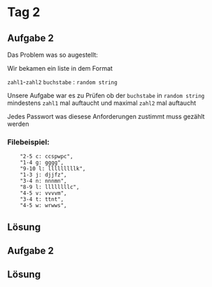 # Tag 2


## Aufgabe 2


Das Problem was so augestellt: 

Wir bekamen ein liste in dem Format

`zahl1`-`zahl2` `buchstabe` : `random string`

Unsere Aufgabe war es zu Prüfen ob der `buchstabe` in `random string` mindestens `zahl1` mal auftaucht und maximal `zahl2` mal auftaucht

Jedes Passwort was diesese Anforderungen zustimmt muss gezählt werden

### Filebeispiel:
```
    "2-5 c: ccspwpc",
    "1-4 g: gggg",
    "9-10 l: lllllllllk",
    "1-3 j: djjfz",
    "3-4 n: nnnmn",
    "8-9 l: llllllllc",
    "4-5 v: vvvvm",
    "3-4 t: ttnt",
    "4-5 w: wrwws",
```



## Lösung


## Aufgabe 2



## Lösung

